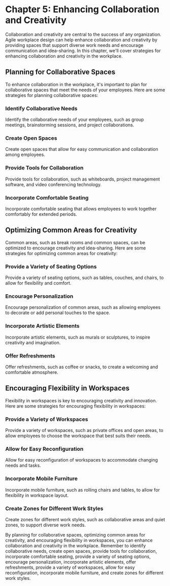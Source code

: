 Chapter 5: Enhancing Collaboration and Creativity
=================================================

Collaboration and creativity are central to the success of any organization. Agile workplace design can help enhance collaboration and creativity by providing spaces that support diverse work needs and encourage communication and idea-sharing. In this chapter, we'll cover strategies for enhancing collaboration and creativity in the workplace.

Planning for Collaborative Spaces
---------------------------------

To enhance collaboration in the workplace, it's important to plan for collaborative spaces that meet the needs of your employees. Here are some strategies for planning collaborative spaces:

### Identify Collaborative Needs

Identify the collaborative needs of your employees, such as group meetings, brainstorming sessions, and project collaborations.

### Create Open Spaces

Create open spaces that allow for easy communication and collaboration among employees.

### Provide Tools for Collaboration

Provide tools for collaboration, such as whiteboards, project management software, and video conferencing technology.

### Incorporate Comfortable Seating

Incorporate comfortable seating that allows employees to work together comfortably for extended periods.

Optimizing Common Areas for Creativity
--------------------------------------

Common areas, such as break rooms and common spaces, can be optimized to encourage creativity and idea-sharing. Here are some strategies for optimizing common areas for creativity:

### Provide a Variety of Seating Options

Provide a variety of seating options, such as tables, couches, and chairs, to allow for flexibility and comfort.

### Encourage Personalization

Encourage personalization of common areas, such as allowing employees to decorate or add personal touches to the space.

### Incorporate Artistic Elements

Incorporate artistic elements, such as murals or sculptures, to inspire creativity and imagination.

### Offer Refreshments

Offer refreshments, such as coffee or snacks, to create a welcoming and comfortable atmosphere.

Encouraging Flexibility in Workspaces
-------------------------------------

Flexibility in workspaces is key to encouraging creativity and innovation. Here are some strategies for encouraging flexibility in workspaces:

### Provide a Variety of Workspaces

Provide a variety of workspaces, such as private offices and open areas, to allow employees to choose the workspace that best suits their needs.

### Allow for Easy Reconfiguration

Allow for easy reconfiguration of workspaces to accommodate changing needs and tasks.

### Incorporate Mobile Furniture

Incorporate mobile furniture, such as rolling chairs and tables, to allow for flexibility in workspace layout.

### Create Zones for Different Work Styles

Create zones for different work styles, such as collaborative areas and quiet zones, to support diverse work needs.

By planning for collaborative spaces, optimizing common areas for creativity, and encouraging flexibility in workspaces, you can enhance collaboration and creativity in the workplace. Remember to identify collaborative needs, create open spaces, provide tools for collaboration, incorporate comfortable seating, provide a variety of seating options, encourage personalization, incorporate artistic elements, offer refreshments, provide a variety of workspaces, allow for easy reconfiguration, incorporate mobile furniture, and create zones for different work styles.
